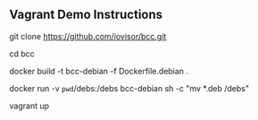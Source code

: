 ## Vagrant Demo Instructions

git clone https://github.com/iovisor/bcc.git

cd bcc

docker build -t bcc-debian -f Dockerfile.debian .

docker run -v `pwd`/debs:/debs bcc-debian sh -c "mv *.deb /debs"

vagrant up
